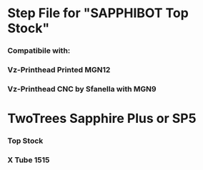 # Step File for "SAPPHIBOT Top Stock"
### Compatibile with:
### Vz-Printhead Printed MGN12
### Vz-Printhead CNC by Sfanella with MGN9

# TwoTrees Sapphire Plus or SP5
### Top Stock
### X Tube 1515
